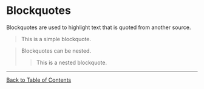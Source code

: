 # Blockquotes

Blockquotes are used to highlight text that is quoted from another source.

> This is a simple blockquote.

> Blockquotes can be nested.
>> This is a nested blockquote.

---
[Back to Table of Contents](./README.md)